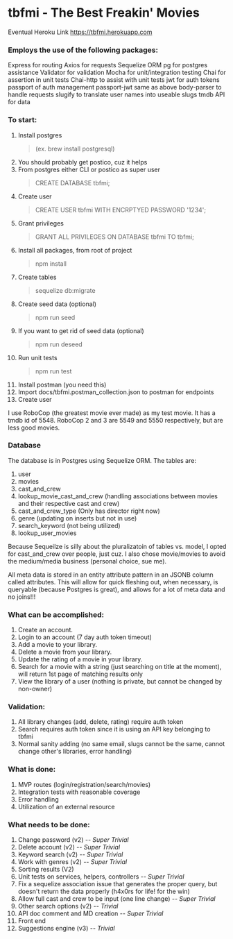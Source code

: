 # tbfmi - The Best Freakin' Movies

Eventual Heroku Link <https://tbfmi.herokuapp.com>

### Employs the use of the following packages:

Express for routing
Axios for requests
Sequelize ORM
pg for postgres assistance
Validator for validation
Mocha for unit/integration testing
Chai for assertion in unit tests
Chai-http to assist with unit tests
jwt for auth tokens
passport of auth management
passport-jwt same as above
body-parser to handle requests
slugify to translate user names into useable slugs
tmdb API for data

### To start:

1. Install postgres
   > (ex. brew install postgresql)
2. You should probably get postico, cuz it helps
3. From postgres either CLI or postico as super user
   > CREATE DATABASE tbfmi;
4. Create user
   > CREATE USER tbfmi WITH ENCRPTYED PASSWORD '1234';
5. Grant privileges
   > GRANT ALL PRIVILEGES ON DATABASE tbfmi TO tbfmi;
6. Install all packages, from root of project
   > npm install
7. Create tables
   > sequelize db:migrate
8. Create seed data (optional)
   > npm run seed
9. If you want to get rid of seed data (optional)
   > npm run deseed
10. Run unit tests
    > npm run test
11. Install postman (you need this)
12. Import docs/tbfmi.postman_collection.json to postman for endpoints
13. Create user

I use RoboCop (the greatest movie ever made) as my test movie. It has a tmdb id of 5548. RoboCop 2 and 3 are 5549 and 5550 respectively, but are less good movies.

### Database

The database is in Postgres using Sequelize ORM.
The tables are:

1. user
2. movies
3. cast_and_crew
4. lookup_movie_cast_and_crew (handling associations between movies and their respective cast and crew)
5. cast_and_crew_type (Only has director right now)
6. genre (updating on inserts but not in use)
7. search_keyword (not being utilized)
8. lookup_user_movies

Because Sequeilze is silly about the pluralizatoin of tables vs. model, I opted for cast_and_crew over people, just cuz. I also chose movie/movies to avoid the medium/media business (personal choice, sue me).

All meta data is stored in an entity attribute pattern in an JSONB column called attributes. This will allow for quick fleshing out, when necessary, is queryable (because Postgres is great), and allows for a lot of meta data and no joins!!!

### What can be accomplished:

1. Create an account.
2. Login to an account (7 day auth token timeout)
3. Add a movie to your library.
4. Delete a movie from your library.
5. Update the rating of a movie in your library.
6. Search for a movie with a string (just searching on title at the moment), will return 1st page of matching results only
7. View the library of a user (nothing is private, but cannot be changed by non-owner)

### Validation:

1. All library changes (add, delete, rating) require auth token
2. Search requires auth token since it is using an API key belonging to tbfmi
3. Normal sanity adding (no same email, slugs cannot be the same, cannot change other's libraries, error handling)

### What is done:

1. MVP routes (login/registration/search/movies)
2. Integration tests with reasonable coverage
3. Error handling
4. Utilization of an external resource

### What needs to be done:

1. Change password (v2) _-- Super Trivial_
2. Delete account (v2) _-- Super Trivial_
3. Keyword search (v2) _-- Super Trivial_
4. Work with genres (v2) _-- Super Trivial_
5. Sorting results (V2)
6. Unit tests on services, helpers, controllers _-- Super Trivial_
7. Fix a sequelize association issue that generates the proper query, but doesn't return the data properly (h4x0rs for life! for the win)
8. Allow full cast and crew to be input (one line change) _-- Super Trivial_
9. Other search options (v2) _-- Trivial_
10. API doc comment and MD creation _-- Super Trivial_
11. Front end
12. Suggestions engine (v3) _-- Trivial_
